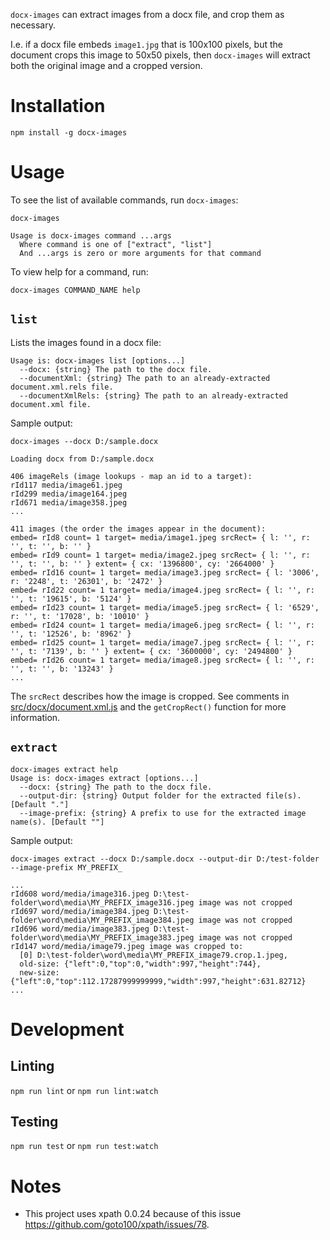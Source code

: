 `docx-images` can extract images from a docx file, and crop them as necessary.

I.e. if a docx file embeds `image1.jpg` that is 100x100 pixels, but the document crops this image to 50x50 pixels, then `docx-images` will extract both the original image and a cropped version.

# Installation

`npm install -g docx-images`

# Usage

To see the list of available commands, run `docx-images`:

`docx-images`

```
Usage is docx-images command ...args
  Where command is one of ["extract", "list"]
  And ...args is zero or more arguments for that command
```

To view help for a command, run:

`docx-images COMMAND_NAME help`

## `list`

Lists the images found in a docx file:

```
Usage is: docx-images list [options...]
  --docx: {string} The path to the docx file.
  --documentXml: {string} The path to an already-extracted document.xml.rels file.
  --documentXmlRels: {string} The path to an already-extracted document.xml file.
```

Sample output:

`docx-images --docx D:/sample.docx`

```
Loading docx from D:/sample.docx

406 imageRels (image lookups - map an id to a target):
rId117 media/image61.jpeg
rId299 media/image164.jpeg
rId671 media/image358.jpeg
...

411 images (the order the images appear in the document):
embed= rId8 count= 1 target= media/image1.jpeg srcRect= { l: '', r: '', t: '', b: '' }
embed= rId9 count= 1 target= media/image2.jpeg srcRect= { l: '', r: '', t: '', b: '' } extent= { cx: '1396800', cy: '2664000' }
embed= rId16 count= 1 target= media/image3.jpeg srcRect= { l: '3006', r: '2248', t: '26301', b: '2472' }
embed= rId22 count= 1 target= media/image4.jpeg srcRect= { l: '', r: '', t: '19615', b: '5124' }
embed= rId23 count= 1 target= media/image5.jpeg srcRect= { l: '6529', r: '', t: '17028', b: '10010' }
embed= rId24 count= 1 target= media/image6.jpeg srcRect= { l: '', r: '', t: '12526', b: '8962' }
embed= rId25 count= 1 target= media/image7.jpeg srcRect= { l: '', r: '', t: '7139', b: '' } extent= { cx: '3600000', cy: '2494800' }
embed= rId26 count= 1 target= media/image8.jpeg srcRect= { l: '', r: '', t: '', b: '13243' }
...
```

The `srcRect` describes how the image is cropped. See comments in [src/docx/document.xml.js](src/docx/document.xml.js)
and the `getCropRect()` function for more information.

## `extract`

```
docx-images extract help
Usage is: docx-images extract [options...]
  --docx: {string} The path to the docx file.
  --output-dir: {string} Output folder for the extracted file(s). [Default "."]
  --image-prefix: {string} A prefix to use for the extracted image name(s). [Default ""]
```

Sample output:

`docx-images extract --docx D:/sample.docx --output-dir D:/test-folder --image-prefix MY_PREFIX_`

```
...
rId608 word/media/image316.jpeg D:\test-folder\word\media\MY_PREFIX_image316.jpeg image was not cropped
rId697 word/media/image384.jpeg D:\test-folder\word\media\MY_PREFIX_image384.jpeg image was not cropped
rId696 word/media/image383.jpeg D:\test-folder\word\media\MY_PREFIX_image383.jpeg image was not cropped
rId147 word/media/image79.jpeg image was cropped to:
  [0] D:\test-folder\word\media\MY_PREFIX_image79.crop.1.jpeg,
  old-size: {"left":0,"top":0,"width":997,"height":744},
  new-size: {"left":0,"top":112.17287999999999,"width":997,"height":631.82712}
...
```

# Development

## Linting

`npm run lint` or `npm run lint:watch`

## Testing

`npm run test` or `npm run test:watch`

# Notes

- This project uses xpath 0.0.24 because of this issue https://github.com/goto100/xpath/issues/78.
